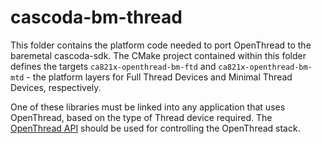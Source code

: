 # cascoda-bm-thread

This folder contains the platform code needed to port OpenThread to the baremetal cascoda-sdk. The CMake project contained within this folder defines the targets `ca821x-openthread-bm-ftd` and `ca821x-openthread-bm-mtd` - the platform layers for Full Thread Devices and Minimal Thread Devices, respectively.

One of these libraries must be linked into any application that uses OpenThread, based on the type of Thread device required. The [OpenThread API](https://openthread.io/reference) should be used for controlling the OpenThread stack.
